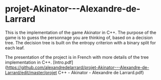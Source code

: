 # projet-Akinator---Alexandre-de-Larrard

This is the implementation of the game Akinator in C++. 
The purpose of the game is to guess the personnage you are thinking of, based on a decision tree. 
The decision tree is built on the entropy criterion with a binary split for each leaf. 

The presentation of the project is in French with more details of the tree implementation in C++. 
[Intro.pdf](https://github.com/alexandredelarrard/projet-Akinator---Alexandre-de-Larrard/edit/master/projet C++ - Akinator - Alexandre de Larrard.pdf)
